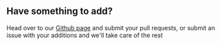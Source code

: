 ## Have something to add?

Head over to our [Github page][0] and submit your pull requests, or submit an issue with your additions and we'll take care of the rest


[0]: https://github.com/heavybit/devmarketingguide